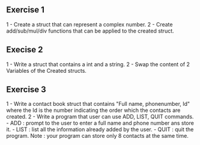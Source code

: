 ## Exercise 1

1 - Create a struct that can represent a complex number.
2 - Create add/sub/mul/div functions that can be applied to the created struct.


## Execise 2

1 - Write a struct that contains a int and a string.
2 - Swap the content of 2 Variables of the Created structs.

## Exercise 3

1 - Write a contact book struct that contains "Full name, phonenumber, Id" where the Id is the number indicating the order which the contacts are created.
2 - Write a program that user can use ADD, LIST, QUIT commands.
    - ADD : prompt to the user to enter a full name and phone number ans store it.
    - LIST : list all the information already added by the user.
    - QUIT : quit the program.
    Note : your program can store only 8 contacts at the same time.
